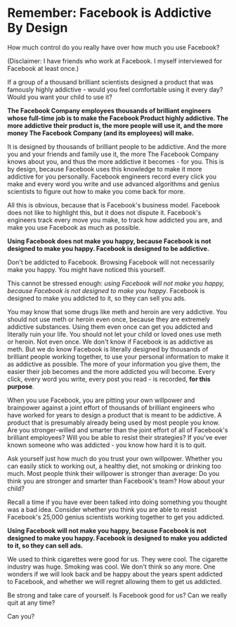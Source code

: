 # Remember: Facebook is Addictive By Design 

How much control do you really have over how much you use Facebook?

(Disclaimer: I have friends who work at Facebook. I myself interviewed for Facebook at least once.)

If a group of a thousand brilliant scientists designed a product that was famously highly addictive - would you feel comfortable using it every day? Would you want your child to use it?

**The Facebook Company employees thousands of brilliant engineers whose full-time job is to make the Facebook Product highly addictive. The more addictive their product is, the more people will use it, and the more money The Facebook Company (and its employees) will make.**

It is designed by thousands of brilliant people to be addictive. And the more you and your friends and family use it, the more The Facebook Company knows about you, and thus the more addictive it becomes - for you. This is by design, because Facebook uses this knowledge to make it more addictive for you personally. Facebook engineers record every click you make and every word you write and use advanced algorithms and genius scientists to figure out how to make you come back for more. 

All this is obvious, because that is Facebook's business model. Facebook does not like to highlight this, but it does not dispute it. Facebook's engineers track every move you make, to track how addicted you are, and make you use Facebook as much as possible. 

**Using Facebook does not make you happy, because Facebook is not designed to make you happy. Facebook is designed to be addictive.**

Don't be addicted to Facebook. Browsing Facebook will not necessarily make you happy. You might have noticed this yourself. 

This cannot be stressed enough: *using Facebook will not make you happy, because Facebook is not designed to make you happy*. Facebook is designed to make you addicted to it, so they can sell you ads. 

You may know that some drugs like meth and heroin are very addictive. You should not use meth or heroin even once, because they are extremely addictive substances. Using them even once can get you addicted and literally ruin your life. You should not let your child or loved ones use meth or heroin. Not even once. We don't know if Facebook is as addictive as meth. But we do know Facebook is literally designed by thousands of brilliant people working together, to use your personal information to make it as addictive as possible. The more of your information you give them, the easier their job becomes and the more addicted you will become. Every click, every word you write, every post you read - is recorded, **for this purpose**. 

When you use Facebook, you are pitting your own willpower and brainpower against a joint effort of thousands of brilliant engineers who have worked for years to design a product that is meant to be addictive. A product that is presumably already being used by most people you know. Are you stronger-willed and smarter than the joint effort of all of Facebook's brilliant employees? Will you be able to resist their strategies? If you've ever known someone who was addicted - you know how hard it is to quit. 

Ask yourself just how much do you trust your own willpower. Whether you can easily stick to working out, a healthy diet, not smoking or drinking too much. Most people think their willpower is stronger than average: Do you think you are stronger and smarter than Facebook's team? How about your child?

Recall a time if you have ever been talked into doing something you thought was a bad idea. Consider whether you think you are able to resist Facebook's 25,000 genius scientists working together to get you addicted. 

**Using Facebook will not make you happy, because Facebook is not designed to make you happy. Facebook is designed to make you addicted to it, so they can sell ads.**

We used to think cigarettes were good for us. They were cool. The cigarette industry was huge. Smoking was cool. We don't think so any more. One wonders if we will look back and be happy about the years spent addicted to Facebook, and whether we will regret allowing them to get us addicted.

Be strong and take care of yourself. Is Facebook good for us? Can we really quit at any time? 

Can you?